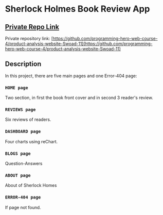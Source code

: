 # Sherlock Holmes Book Review App

## [Private Repo Link](https://grocer-shop-swoad-11.netlify.app/)

Private repository link: [https://github.com/programming-hero-web-course-4/product-analysis-website-Swoad-11](https://github.com/programming-hero-web-course-4/product-analysis-website-Swoad-11)

## Description

In this project, there are five main pages and one Error-404 page:

### `HOME page`

Two section, in first the book front cover and in second 3 reader's review.

### `REVIEWS page`

Six reviews of readers.

### `DASHBOARD page`

Four charts using reChart.

### `BLOGS page`

Question-Answers

### `ABOUT page`

About of Sherlock Homes

### `ERROR-404 page`

If page not found.

